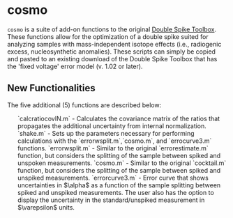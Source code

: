 # cosmo

`cosmo` is a suite of add-on functions to the original <a href="">Double Spike Toolbox</a>. These functions allow for the optimization of a double spike suited for analyzing samples with mass-independent isotope effects (i.e., radiogenic excess, nucleosynthetic anomalies). These scripts can simply be copied and pasted to an existing download of the Double Spike Toolbox that has the 'fixed voltage' error model (v. 1.02 or later). 

## New Functionalities
The five additional (5) functions are described below:
<ol>
`calcratiocovIN.m` - Calculates the covariance matrix of the ratios that propagates the additional uncertainty from internal normalization.
`shake.m` - Sets up the parameters necessary for performing calculations with the `errorwsplit.m`,`cosmo.m`, and `errocurve3.m` functions.
`errorwsplit.m` - Similar to the original `errorestimate.m` function, but considers the splitting of the sample between spiked and unspoken measurements.
`cosmo.m` - Similar to the original `cocktail.m` function, but considers the splitting of the sample between spiked and unspiked measurements.
`errorcurve3.m` - Error curve that shows uncertainties in $\alpha$ as a function of the sample splitting between spiked and unspiked measurements. The user also has the option to display the uncertainty in the standard/unspiked measurement in $\varepsilon$ units.
</ol>